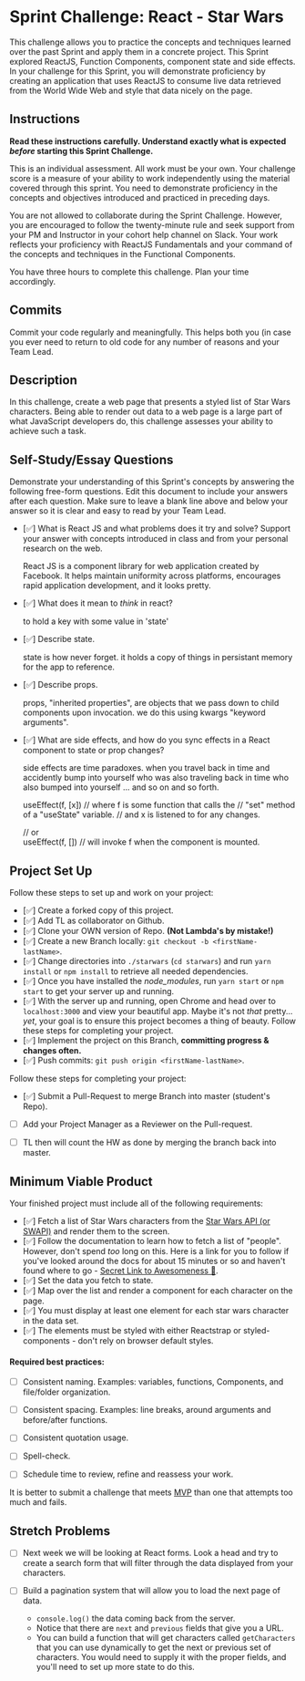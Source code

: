 # Sprint Challenge: React - Star Wars

This challenge allows you to practice the concepts and techniques learned over the past Sprint and apply them in a concrete project. This Sprint explored ReactJS, Function Components, component state and side effects. In your challenge for this Sprint, you will demonstrate proficiency by creating an application that uses ReactJS to consume live data retrieved from the World Wide Web and style that data nicely on the page.

## Instructions

**Read these instructions carefully. Understand exactly what is expected _before_ starting this Sprint Challenge.**

This is an individual assessment. All work must be your own. Your challenge score is a measure of your ability to work independently using the material covered through this sprint. You need to demonstrate proficiency in the concepts and objectives introduced and practiced in preceding days.

You are not allowed to collaborate during the Sprint Challenge. However, you are encouraged to follow the twenty-minute rule and seek support from your PM and Instructor in your cohort help channel on Slack. Your work reflects your proficiency with ReactJS Fundamentals and your command of the concepts and techniques in the Functional Components.

You have three hours to complete this challenge. Plan your time accordingly.

## Commits

Commit your code regularly and meaningfully. This helps both you (in case you ever need to return to old code for any number of reasons and your Team Lead.

## Description

In this challenge, create a web page that presents a styled list of Star Wars characters. Being able to render out data to a web page is a large part of what JavaScript developers do, this challenge assesses your ability to achieve such a task.

## Self-Study/Essay Questions

Demonstrate your understanding of this Sprint's concepts by answering the following free-form questions. Edit this document to include your answers after each question. Make sure to leave a blank line above and below your answer so it is clear and easy to read by your Team Lead.

- [✅] What is React JS and what problems does it try and solve? Support your answer with concepts introduced in class and from your personal research on the web.
    
     React JS is a component library for web application created by Facebook.
    It helps maintain uniformity across platforms, encourages rapid application development, and it looks pretty.

- [✅] What does it mean to _think_ in react?
    
    to hold a key with some value in 'state'

- [✅] Describe state.
    
     state is how never forget.
    it holds a copy of things in persistant memory for the app to reference.
- [✅] Describe props.
    
     props, "inherited properties", are objects that we pass down to child components upon invocation.
    we do this using kwargs "keyword arguments".

- [✅] What are side effects, and how do you sync effects in a React component to state or prop changes?
    
     side effects are time paradoxes.
    when you travel back in time and accidently 
    bump into yourself who was also traveling back in time who also
    bumped into yourself ... and so on and so forth.
    
    useEffect(f, [x])
    // where f is some function that calls the 
    // "set" method of a "useState" variable. 
    // and x is listened to for any changes.
    
    //  or  
    useEffect(f, [])
    // will invoke f when the component is mounted.


## Project Set Up

Follow these steps to set up and work on your project:

- [✅] Create a forked copy of this project.
- [✅] Add TL as collaborator on Github.
- [✅] Clone your OWN version of Repo. **(Not Lambda's by mistake!)**
- [✅] Create a new Branch locally: `git checkout -b <firstName-lastName>`.
- [✅] Change directories into `./starwars` (`cd starwars`) and run `yarn install` or `npm install` to retrieve all needed dependencies.
- [✅] Once you have installed the _node_modules_, run `yarn start` or `npm start` to get your server up and running.
- [✅] With the server up and running, open Chrome and head over to `localhost:3000` and view your beautiful app. Maybe it's not _that_ pretty... _yet_, your goal is to ensure this project becomes a thing of beauty.
Follow these steps for completing your project.
- [✅] Implement the project on this Branch, **committing progress & changes often.**
- [✅] Push commits: `git push origin <firstName-lastName>`.

Follow these steps for completing your project:

- [✅] Submit a Pull-Request to merge <firstName-lastName> Branch into master (student's  Repo).
- [ ] Add your Project Manager as a Reviewer on the Pull-request.
- [ ] TL then will count the HW as done by merging the branch back into master.


## Minimum Viable Product

Your finished project must include all of the following requirements:

- [✅] Fetch a list of Star Wars characters from the [Star Wars API (or SWAPI)](https://swapi.co/) and render them to the screen. 
- [✅] Follow the documentation to learn how to fetch a list of "people". However, don't spend _too_ long on this. Here is a link for you to follow if you've looked around the docs for about 15 minutes or so and haven't found where to go - [Secret Link to Awesomeness 🤫](https://swapi.co/documentation#people).
- [✅] Set the data you fetch to state.
- [✅] Map over the list and render a component for each character on the page.
- [✅] You must display at least one element for each star wars character in the data set.
- [✅] The elements must be styled with either Reactstrap or styled-components - don't rely on browser default styles.

#### Required best practices:

- [ ] Consistent naming. Examples: variables, functions, Components, and file/folder organization.
- [ ] Consistent spacing. Examples: line breaks, around arguments and before/after functions.
- [ ] Consistent quotation usage.
- [ ] Spell-check.
- [ ] Schedule time to review, refine and reassess your work.


It is better to submit a challenge that meets [MVP](https://en.wikipedia.org/wiki/Minimum_viable_product) than one that attempts too much and fails.

## Stretch Problems
- [ ] Next week we will be looking at React forms. Look a head and try to create a search form that will filter through the data displayed from your characters. 

- [ ] Build a pagination system that will allow you to load the next page of data.
  - `console.log()` the data coming back from the server.
  - Notice that there are `next` and `previous` fields that give you a URL.
  - You can build a function that will get characters called `getCharacters` that you can use dynamically to get the next or previous set of characters. You would need to supply it with the proper fields, and you'll need to set up more state to do this.

<!--
- [ ] Build another app from scratch that looks very similar to this one. Inside of your main `App` component fetch some data in this same fashion from this url `https://dog.ceo/dog-api/#all` you'll have to follow the documentation at that website and figure out how to change up the code you've seen here in this Star Wars app in order to properly fetch the data and store it on Component State.
-->

